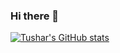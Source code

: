 ### Hi there 👋

<!--
**tushRana/tushRana** is a ✨ _special_ ✨ repository because its `README.md` (this file) appears on your GitHub profile.

Here are some ideas to get you started:

- 🔭 I’m currently working on ...
- 🌱 I’m currently learning ...
- 👯 I’m looking to collaborate on ...
- 🤔 I’m looking for help with ...
- 💬 Ask me about ...
- 📫 How to reach me: ...
- 😄 Pronouns: ...
- ⚡ Fun fact: ...
-->

[![Tushar's GitHub stats](https://github-readme-stats.vercel.app/api?username=tushrana)](https://github.com/anuraghazra/github-readme-stats)
